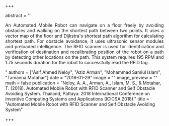 +++

abstract = " <p style="text-align:justify;"> An Automated Mobile Robot can navigate on a floor freely by avoiding obstacles and walking on the shortest path between two points. It uses a vector map of the floor and Dijkstra's shortest path algorithm for calculating shortest path. For obstacle avoidance, it uses ultrasonic sensor modules and preloaded intelligence. The RFID scanner is used for identification and verification of destination and recalibrating position of the robot on a path by detecting other locations on the path. This system requires 195 RPM and 1.75 seconds duration for the robot to successfully read the RFID tag. </p> "
authors = ["Asif Ahmed Neloy", "Aziz Arman", "Mohammad Samiul Islam", "Tamanna Motahar"]
date = "2018-01-29"
image = ""
image_preview = ""
math = false
publication = "Neloy, A. A., Arman, A., Islam, M. S., & Motahar, T. (2018). Automated Mobile Robot with RFID Scanner and Self Obstacle Avoiding System. Thailand, Pattaya: 2018 International Conference on Inventive Computing Systems and Applications (ICICSA 2018)."
title = "Automated Mobile Robot with RFID Scanner and Self Obstacle Avoiding System"

+++